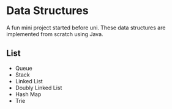# Data Structures

A fun mini project started before uni. These data structures are implemented from scratch using Java.

## List
* Queue
* Stack
* Linked List
* Doubly Linked List
* Hash Map
* Trie
